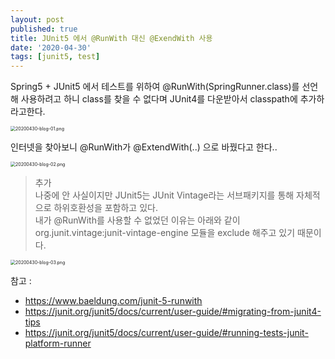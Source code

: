 ```yaml
---
layout: post
published: true
title: JUnit5 에서 @RunWith 대신 @ExendWith 사용
date: '2020-04-30'
tags: [junit5, test]
---
```


Spring5 + JUnit5 에서 테스트를 위하여 @RunWith(SpringRunner.class)를 선언해 사용하려고 하니 
class를 찾을 수 없다며 JUnit4를 다운받아서 classpath에 추가하라고한다.

<img src="https://cjred.net/img/blog/20200430-blog-01.png" alt="20200430-blog-01.png"  style="zoom:50%;" />

인터넷을 찾아보니 @RunWith가 @ExtendWith(..) 으로 바꿨다고 한다..

<img src="https://cjred.net/img/blog/20200430-blog-02.png" alt="20200430-blog-02.png" style="zoom:50%;" />


> 추가  
나중에 안 사실이지만 JUnit5는 JUnit Vintage라는 서브패키지를 통해 자체적으로 하위호환성을 포함하고 있다.  
내가 @RunWith를 사용할 수 없었던 이유는 아래와 같이 org.junit.vintage:junit-vintage-engine 모듈을 exclude 해주고 있기 때문이다.
<img src="https://cjred.net/img/blog/20200430-blog-03.png" alt="20200430-blog-03.png" style="zoom:50%;" />


참고 : 
- https://www.baeldung.com/junit-5-runwith
- https://junit.org/junit5/docs/current/user-guide/#migrating-from-junit4-tips
- https://junit.org/junit5/docs/current/user-guide/#running-tests-junit-platform-runner
